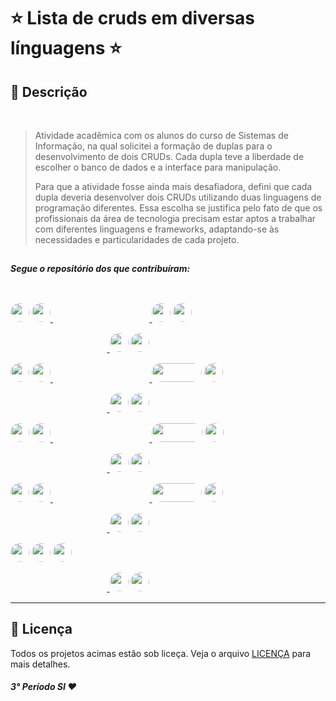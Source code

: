 # ⭐️ Lista de cruds em diversas línguagens ⭐️

## 📄 Descrição

<br>

> Atividade acadêmica com os alunos do curso de Sistemas de Informação, na qual solicitei a formação de duplas para o desenvolvimento de dois CRUDs. Cada dupla teve a liberdade de escolher o banco de dados e a interface para manipulação.
>
> Para que a atividade fosse ainda mais desafiadora, defini que cada dupla deveria desenvolver dois CRUDs utilizando duas linguagens de programação diferentes. Essa escolha se justifica pelo fato de que os profissionais da área de tecnologia precisam estar aptos a trabalhar com diferentes linguagens e frameworks, adaptando-se às necessidades e particularidades de cada projeto.

##

<h5> Segue o repositório dos que contribuíram: </h5>

##

<br>

<a href="https://github.com/alvessh/python-crud-fastapi" target="_blank">
<img style="border-radius: 40px" height="30em" src="https://img.shields.io/badge/Python-14354C?style=for-the-badge&logo=python&logoColor=white"/></a> 
<a href="https://github.com/alvessh"><img style="border-radius: 100%" height="30em" src="https://avatars.githubusercontent.com/u/117163985?v=4"/>
</a>
ㅤㅤㅤㅤㅤㅤㅤㅤㅤㅤㅤㅤ<a href="https://github.com/mardenrafael/rust-api" target="_blank">
<img style="border-radius: 40px" height="30em" src="https://img.shields.io/badge/Rust-000000?style=for-the-badge&logo=rust&logoColor=white"/></a>
<a href="https://github.com/mardenrafael"><img style="border-radius: 100%" height="30em" src="https://avatars.githubusercontent.com/u/69557606?v=4"/>
</a>

ㅤㅤㅤㅤㅤㅤㅤㅤㅤㅤㅤㅤ<a href="https://github.com/magnojunior07/golang-crud" target="_blank">
<img style="border-radius: 40px" height="30em" src="https://img.shields.io/badge/Go-00ADD8?style=for-the-badge&logo=go&logoColor=white"/></a>
<a href="https://github.com/magnojunior07"><img style="border-radius: 100%" height="30em" src="https://avatars.githubusercontent.com/u/99290062?v=4"/>
</a>

<a href="https://github.com/LucashenriqueDF/crud-NodeJs" target="_blank">
<img style="border-radius: 40px" height="30em" src="https://img.shields.io/badge/Node.js-43853D?style=for-the-badge&logo=node.js&logoColor=white"/></a>
<a href="https://github.com/LucashenriqueDF?tab=repositories"><img style="border-radius: 100%" height="30em" src="https://avatars.githubusercontent.com/u/111028538?v=4"/>
</a>
ㅤㅤㅤㅤㅤㅤㅤㅤㅤㅤㅤㅤ<a href="#" target="_blank">
<img style="border-radius: 40px" width="80em" height="30em" src="https://museulinguaportuguesa.org.br/wp-content/uploads/2018/02/cor-rosa.jpg"/></a>
<a href="#"><img style="border-radius: 100%" height="30em" src="https://static.vecteezy.com/system/resources/previews/008/442/086/original/illustration-of-human-icon-user-symbol-icon-modern-design-on-blank-background-free-vector.jpg"/>
</a>

ㅤㅤㅤㅤㅤㅤㅤㅤㅤㅤㅤㅤ<a href="https://github.com/JaquelineBravin/CRUD-ITAMAR" target="_blank">
<img style="border-radius: 40px" height="30em" src="https://img.shields.io/badge/PHP-777BB4?style=for-the-badge&logo=php&logoColor=white"/></a>
<a href="https://github.com/JaquelineBravin"><img style="border-radius: 100%" height="30em" src="https://avatars.githubusercontent.com/u/111389555?v=4s"/>
</a>

<a href="https://github.com/asarahre/node-cad-user-api" target="_blank">
<img style="border-radius: 40px" height="30em" src="https://img.shields.io/badge/Node.js-43853D?style=for-the-badge&logo=node.js&logoColor=white"/></a>
<a href="https://github.com/asarahre"><img style="border-radius: 100%" height="30em" src="https://avatars.githubusercontent.com/u/92340884?v=4"/>
</a>
ㅤㅤㅤㅤㅤㅤㅤㅤㅤㅤㅤㅤ<a href="#" target="_blank">
<img style="border-radius: 40px" width="81em" height="30em" src="https://cdn.awsli.com.br/998/998959/produto/90422821/b7a7d17130.jpg"/></a>
<a href="#"><img style="border-radius: 100%" height="30em" src="https://static.vecteezy.com/system/resources/previews/008/442/086/original/illustration-of-human-icon-user-symbol-icon-modern-design-on-blank-background-free-vector.jpg"/>
</a>

ㅤㅤㅤㅤㅤㅤㅤㅤㅤㅤㅤㅤ<a href="https://github.com/raphaelkauan/Pokemon" target="_blank">
<img style="border-radius: 40px" height="30em" src="https://img.shields.io/badge/Java-ED8B00?style=for-the-badge&logo=java&logoColor=white"/></a>
<a href="https://github.com/raphaelkauan"><img style="border-radius: 100%" height="30em" src="https://avatars.githubusercontent.com/u/111379005?v=4"/>
</a>


<a href="https://github.com/gabrielgt5/CRUD_NODEJS" target="_blank">
<img style="border-radius: 40px" height="30em" src="https://img.shields.io/badge/Node.js-43853D?style=for-the-badge&logo=node.js&logoColor=white"/></a>
<a href="https://github.com/gabrielgt5"><img style="border-radius: 100%" height="30em" src="https://avatars.githubusercontent.com/u/69332675?v=4"/>
</a>
ㅤㅤㅤㅤㅤㅤㅤㅤㅤㅤㅤㅤ<a href="#" target="_blank">
<img style="border-radius: 40px" width="80em" height="30em" src="https://www.gonzalezmadeireira.com.br/doutor/uploads/2/produtos/2018/10/cover-amarelo-claro-04102018.jpg"/></a>
<a href="#"><img style="border-radius: 100%" height="30em" src="https://static.vecteezy.com/system/resources/previews/008/442/086/original/illustration-of-human-icon-user-symbol-icon-modern-design-on-blank-background-free-vector.jpg"/>
</a>

ㅤㅤㅤㅤㅤㅤㅤㅤㅤㅤㅤㅤ<a href="https://github.com/eonarga/sistema-CRUDphp" target="_blank">
<img style="border-radius: 40px" height="30em" src="https://img.shields.io/badge/PHP-777BB4?style=for-the-badge&logo=php&logoColor=white"/></a>
<a href="https://github.com/eonarga"><img style="border-radius: 100%" height="30em" src="https://avatars.githubusercontent.com/u/111381502?v=4"/>
</a>

<a href="https://github.com/lucascampolimm/crud-c" target="_blank">
<img style="border-radius: 40px" height="30em" src="https://img.shields.io/badge/C-00599C?style=for-the-badge&logo=c&logoColor=white"/></a> 
<a href="https://github.com/lucascampolimm/crud-csharp" target="_blank">
<img style="border-radius: 40px" height="30em" src="https://img.shields.io/badge/C%23-239120?style=for-the-badge&logo=c-sharp&logoColor=white"/></a>
<a href ="https://github.com/lucascampolimm"><img style="border-radius: 100%" height="30em" src="https://avatars.githubusercontent.com/u/63698127?v=4"/>
</a>

ㅤㅤㅤㅤㅤㅤㅤㅤㅤㅤㅤㅤ<a href="https://github.com/DanieLDevD/Crud-golang" target="_blank">
<img style="border-radius: 40px" height="30em" src="https://img.shields.io/badge/Go-00ADD8?style=for-the-badge&logo=go&logoColor=white"/></a>
<a href="https://github.com/DanieLDevD"><img style="border-radius: 100%" height="30em" src="https://avatars.githubusercontent.com/u/102476758?v=4"/>
</a>



---

## 📝 Licença

Todos os projetos acimas estão sob liceça. Veja o arquivo [LICENÇA](LICENSE) para mais detalhes.

##### 3° Período SI ❤️

